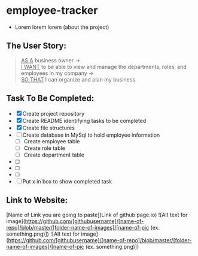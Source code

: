# employee-tracker

* Lorem lorem lorem (about the project)

## The User Story:
> <ins>AS A</ins> business owner -> \
> <ins>I WANT</ins> to be able to view and manage the departments, roles, and employees in my company -> \
> <ins>SO THAT</ins> I can organize and plan my business

## Task To Be Completed:
- [x] Create project repository
- [x] Create README identifying tasks to be completed
- [x] Create file structures
- [ ] Create database in MySql to hold employee information
    - [ ] Create employee table     
    - [ ] Create role table
    - [ ] Create department table
- [ ] 
- [ ] 
- [ ] 
- [ ] Put x in box to show completed task
## Link to Website:
[Name of Link you are going to paste](Link of github page.io)
![Alt text for image](https://github.com/[githubusername]/[name-of-repo]/blob/master/[folder-name-of-images]/[name-of-pic (ex. something.png)])
![Alt text for image](https://github.com/[githubusername]/[name-of-repo]/blob/master/[folder-name-of-images]/[name-of-pic (ex. something.png)])
